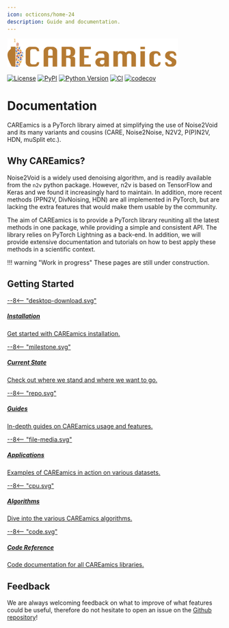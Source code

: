 ```yaml
---
icon: octicons/home-24
description: Guide and documentation.
---
```


<img src="assets/banner_careamics_large.png" width="400">

[![License](https://img.shields.io/pypi/l/careamics.svg?color=green)](https://github.com/CAREamics/careamics/blob/main/LICENSE)
[![PyPI](https://img.shields.io/pypi/v/careamics.svg?color=green)](https://pypi.org/project/careamics)
[![Python Version](https://img.shields.io/pypi/pyversions/careamics.svg?color=green)](https://python.org)
[![CI](https://github.com/CAREamics/careamics/actions/workflows/ci.yml/badge.svg)](https://github.com/CAREamics/careamics/actions/workflows/ci.yml)
[![codecov](https://codecov.io/gh/CAREamics/careamics/branch/main/graph/badge.svg)](https://codecov.io/gh/CAREamics/careamics)

# Documentation

CAREamics is a PyTorch library aimed at simplifying the use of Noise2Void and its many
variants and cousins (CARE, Noise2Noise, N2V2, P(P)N2V, HDN, muSplit etc.).

## Why CAREamics?

Noise2Void is a widely used denoising algorithm, and is readily available from the `n2v`
python package. However, n2v is based on TensorFlow and Keras and we found it 
increasingly hard to maintain. In addition, more recent methods (PPN2V, DivNoising,
HDN) are all implemented in PyTorch, but are lacking the extra features that would make
them usable by the community.

The aim of CAREamics is to provide a PyTorch library reuniting all the latest methods
in one package, while providing a simple and consistent API. The library relies on 
PyTorch Lightning as a back-end. In addition, we will provide extensive documentation and 
tutorials on how to best apply these methods in a scientific context.

!!! warning "Work in progress"
    These pages are still under construction.

## Getting Started
<div class="md-container secondary-section">
    <div class="g">
        <div class="section">
            <div class="component-wrapper" style="display: block;">
                <!-- New row -->
                <div class="responsive-grid">
                    <!-- Installation -->
                    <a class="card-wrapper" href="installation">
                        <div class="card">
                            <div class="card-body"> 
                                <div class="logo">
                                    <span class="twemoji">
                                        --8<--  "desktop-download.svg"
                                    </span>
                                </div>
                                <div class="card-content">
                                    <h5>Installation</h5>
                                    <p>
                                        Get started with CAREamics installation.
                                    </p>
                                </div>
                            </div>
                        </div>
                    </a>
                    <!-- Current state -->
                    <a class="card-wrapper" href="current_state">
                        <div class="card">
                            <div class="card-body">
                                <div class="logo">
                                    <span class="twemoji">
                                        --8<-- "milestone.svg"
                                    </span>
                                </div>
                                <div class="card-content">
                                    <h5>Current State</h5>
                                    <p>
                                        Check out where we stand and where we want to go.
                                    </p>
                                </div>
                            </div>
                        </div>
                    </a>
                </div>
                <!-- New row -->
                <div class="responsive-grid">
                    <!-- Guides -->
                    <a class="card-wrapper" href="guides">
                        <div class="card">
                            <div class="card-body">
                                <div class="logo">
                                    <span class="twemoji">
                                        --8<-- "repo.svg"
                                    </span>
                                </div>
                                <div class="card-content">
                                    <h5>Guides</h5>
                                    <p>
                                        In-depth guides on CAREamics usage and features.
                                    </p>
                                </div>
                            </div>
                        </div>
                    </a>
                    <!-- Application -->
                    <a class="card-wrapper" href="applications">
                        <div class="card">
                            <div class="card-body">
                                <div class="logo">
                                    <span class="twemoji">
                                        --8<-- "file-media.svg"
                                    </span>
                                </div>
                                <div class="card-content">
                                    <h5>Applications</h5>
                                    <p>
                                        Examples of CAREamics in action on various datasets.
                                    </p>
                                </div>
                            </div>
                        </div>
                    </a>
                </div>
                <!-- New row -->
                <div class="responsive-grid">
                    <!-- Algorithms -->
                    <a class="card-wrapper" href="algorithms">
                        <div class="card">
                            <div class="card-body">
                                <div class="logo">
                                    <span class="twemoji">
                                        --8<-- "cpu.svg"
                                    </span>
                                </div>
                                <div class="card-content">
                                    <h5>Algorithms</h5>
                                    <p>
                                        Dive into the various CAREamics algorithms.
                                    </p>
                                </div>
                            </div>
                        </div>
                    </a>
                    <!-- Code reference -->
                    <a class="card-wrapper" href="reference">
                        <div class="card">
                            <div class="card-body">
                                <div class="logo">
                                    <span class="twemoji">
                                        --8<-- "code.svg"
                                    </span>
                                </div>
                                <div class="card-content">
                                    <h5>Code Reference</h5>
                                    <p>
                                        Code documentation for all CAREamics libraries.
                                    </p>
                                </div>
                            </div>
                        </div>
                    </a>
                </div>
            </div>
        </div>
    </div>
</div>


## Feedback

We are always welcoming feedback on what to improve of what features could be useful,
therefore do not hesitate to open an issue on the
[Github repository](https://github.com/CAREamics/careamics)!

<!-- ## Cite us -->